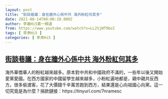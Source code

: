 ```yaml
---
layout: post
title: "街談巷議：身在牆外心係中共 海外粉紅何其多"
date: 2021-08-14T00:00:10.000Z
author: 李肅Hi5第一頻道
from: https://www.youtube.com/watch?v=LL2SjWT9boI
tags: [ 李肃Hi5 ]
categories: [ 李肃Hi5 ]
---
```

<!--1628899210000-->
[街談巷議：身在牆外心係中共 海外粉紅何其多](https://www.youtube.com/watch?v=LL2SjWT9boI)
------

<div>
海外華僑華人的粉紅越來越多。原本對中共和中國政府不滿的，一些年以後又開始愛黨愛國。在西方國家的中國留學生越來越多，小粉紅遍地都是，親中親共反西方。很多偷渡客，花了大價錢千辛萬苦跑到西方，結果還是心向祖國心向黨。這一切究竟是為什麼？捐款鏈接：https://tinyurl.com/7nramesc
</div>
